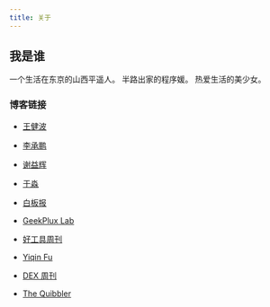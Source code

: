 ```yaml
---
title: 关于
---
```

## 我是谁
一个生活在东京的山西平遥人。
半路出家的程序媛。
热爱生活的美少女。



### 

### 



### 博客链接
* [王健波](https://wjianbo.github.io/cn/issues/)

* [李承鹏](https://blog.wenxuecity.com/myoverview/79875/)

* [谢益辉](https://yihui.org/cn/)

* [于淼](https://yufree.cn/cn/)

* [白板报](https://www.baibanbao.net/)

* [GeekPlux Lab](https://geekplux.zhubai.love/)

* [好工具周刊](https://bestxtools.zhubai.love/)

* [Yiqin Fu](https://yiqinfu.zhubai.love/)

* [DEX 周刊](https://dex.zhubai.love/)

* [The Quibbler](https://thequibbler.zhubai.love/)






